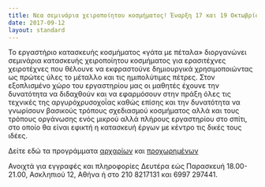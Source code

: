 ```yaml
---
title: Νεα σεμινάρια χειροποίητου κοσμήματος! Έναρξη 17 και 19 Οκτωβρίου 2017!
date: 2017-09-12
layout: standard
---
```


Το εργαστήριο κατασκευής κοσμήματος «γάτα με πέταλα» διοργανώνει σεμινάρια κατασκευής χειροποίητου κοσμήματος για ερασιτέχνες χειροτέχνες που θέλουνε να εκφραστούνε δημιουργικά χρησιμοποιώντας ως πρώτες ύλες το μέταλλο και τις ημιπολύτιμες πέτρες. Στον εξοπλισμένο χώρο του εργαστηρίου μας οι μαθητές έχουνε την δυνατότητα να διδαχθούν και να εφαρμόσουν στην πράξη όλες τις τεχνικές της αργυρόχρυσοχοΐας καθώς επίσης και την δυνατότητα να γνωρίσουν βασικούς τρόπους σχεδιασμού κοσμήματος αλλά και τους τρόπους οργάνωσης ενός μικρού αλλά πλήρους εργαστηρίου στο σπίτι, στο οποίο θα είναι εφικτή η κατασκευή έργων με κέντρο τις δικές τους ιδέες.


Δείτε εδώ τα προγράμματα [αρχαρίων](http://www.gatamepetala.com/el/seminars/first-part) και [προχωρημένων](http://www.gatamepetala.com/el/seminars/second-part)


Ανοιχτά για εγγραφές και πληροφορίες Δευτέρα εώς Παρασκευή 18.00-21.00, Ασκληπιού 12, Αθήνα ή στο 210 8217131 και 6997 297441.